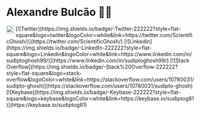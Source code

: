 # Alexandre Bulcão 👨‍💻

<a target="_blank" href="mailto:arycleniobarros@gmail.com">
  <img align="left" alt="Gmail" width="22px" src="https://cdn.jsdelivr.net/npm/simple-icons@v3/icons/gmail.svg" />
</a>
[![Twitter](https://img.shields.io/badge/-Twitter-222222?style=flat-square&logo=twitter&logoColor=white&link=https://twitter.com/ScientificGhosh/)](https://twitter.com/ScientificGhosh/)
[![Linkedin](https://img.shields.io/badge/-LinkedIn-222222?style=flat-square&logo=Linkedin&logoColor=white&link=https://www.linkedin.com/in/sudiptoghosh99/)](https://www.linkedin.com/in/sudiptoghosh99/)
[![Stack Overflow](https://img.shields.io/badge/-Stack%20Overflow-222222?style=flat-square&logo=stack-overflow&logoColor=white&link=https://stackoverflow.com/users/10780031/sudipto-ghosh)](https://stackoverflow.com/users/10780031/sudipto-ghosh)
[![Keybase](https://img.shields.io/badge/-Keybase-222222?style=flat-square&logo=keybase&logoColor=white&link=https://keybase.io/sudiptog81)](https://keybase.io/sudiptog81)

